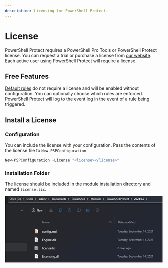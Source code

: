 ```yaml
---
description: Licensing for PowerShell Protect.
---
```


# License

PowerShell Protect requires a PowerShell Pro Tools or PowerShell Protect license. You can request a trial or purchase a license from [our website](https://www.ironmansoftware.com). Each active user using PowerShell Protect will require a license.&#x20;

## Free Features

[Default rules](rules.md#default-rules) do not require a license and will be enabled without configuration. You can optionally choose which rules are enforced. PowerShell Protect will log to the event log in the event of a rule being triggered.&#x20;

## Install a License

### Configuration&#x20;

You can include the license with your configuration. Pass the contents of the license file to `New-PSPConfiguration`

```powershell
New-PSPConfiguration -License "<license></license>"
```

### Installation Folder

The license should be included in the module installation directory and named `license.lic`.&#x20;

![](<../../.gitbook/assets/image (82).png>)

